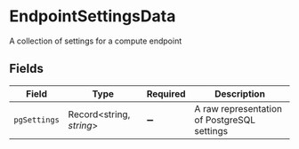 # EndpointSettingsData

A collection of settings for a compute endpoint


## Fields

| Field                                       | Type                                        | Required                                    | Description                                 |
| ------------------------------------------- | ------------------------------------------- | ------------------------------------------- | ------------------------------------------- |
| `pgSettings`                                | Record<string, *string*>                    | :heavy_minus_sign:                          | A raw representation of PostgreSQL settings |